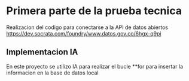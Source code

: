 # Primera parte de la prueba tecnica
Realizacion del codigo para conectarse a la API de datos abiertos https://dev.socrata.com/foundry/www.datos.gov.co/6hgx-q9pi

## Implementacion IA
En este proyecto se utilizo IA para realizar el bucle **for para insertar la informacion en la base de datos local

